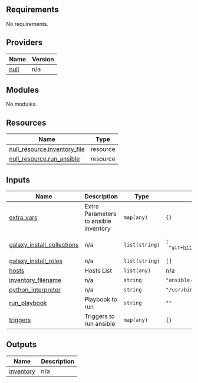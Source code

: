 ## Requirements

No requirements.

## Providers

| Name | Version |
|------|---------|
| <a name="provider_null"></a> [null](#provider\_null) | n/a |

## Modules

No modules.

## Resources

| Name | Type |
|------|------|
| [null_resource.inventory_file](https://registry.terraform.io/providers/hashicorp/null/latest/docs/resources/resource) | resource |
| [null_resource.run_ansible](https://registry.terraform.io/providers/hashicorp/null/latest/docs/resources/resource) | resource |

## Inputs

| Name | Description | Type | Default | Required |
|------|-------------|------|---------|:--------:|
| <a name="input_extra_vars"></a> [extra\_vars](#input\_extra\_vars) | Extra Parameters to ansible inventory | `map(any)` | `{}` | no |
| <a name="input_galaxy_install_collections"></a> [galaxy\_install\_collections](#input\_galaxy\_install\_collections) | n/a | `list(string)` | <pre>[<br>  "git+https://dev.azure.com/BocomBBM/AnsibleBBM/_git/AnsibleBBM"<br>]</pre> | no |
| <a name="input_galaxy_install_roles"></a> [galaxy\_install\_roles](#input\_galaxy\_install\_roles) | n/a | `list(string)` | `[]` | no |
| <a name="input_hosts"></a> [hosts](#input\_hosts) | Hosts List | `list(any)` | n/a | yes |
| <a name="input_inventory_filename"></a> [inventory\_filename](#input\_inventory\_filename) | n/a | `string` | `"ansible-inventory"` | no |
| <a name="input_python_interpreter"></a> [python\_interpreter](#input\_python\_interpreter) | n/a | `string` | `"/usr/bin/python3"` | no |
| <a name="input_run_playbook"></a> [run\_playbook](#input\_run\_playbook) | Playbook to run | `string` | `""` | no |
| <a name="input_triggers"></a> [triggers](#input\_triggers) | Triggers to run ansible | `map(any)` | `{}` | no |

## Outputs

| Name | Description |
|------|-------------|
| <a name="output_inventory"></a> [inventory](#output\_inventory) | n/a |
